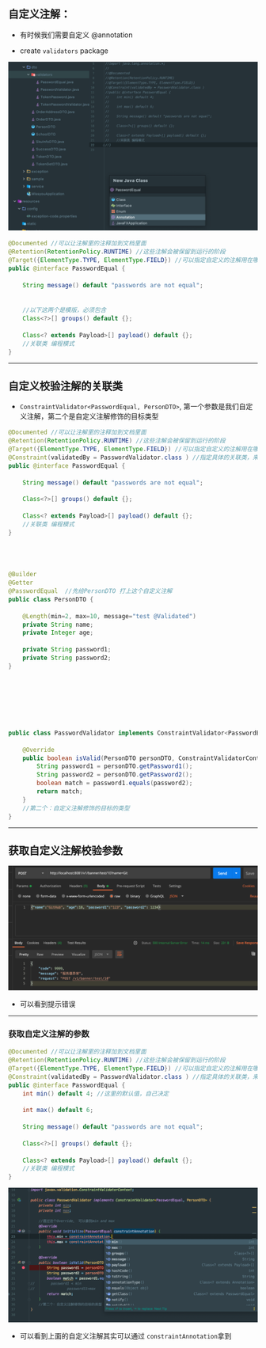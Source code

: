 ## 自定义注解：

- 有时候我们需要自定义 @annotation

- create `validators` package

![](img/2021-01-23-01-33-22.png)

```java
@Documented //可以让注解里的注释加到文档里面
@Retention(RetentionPolicy.RUNTIME) //这些注解会被保留到运行的阶段
@Target({ElementType.TYPE, ElementType.FIELD}) //可以指定自定义的注解用在哪些目标上面
public @interface PasswordEqual {

    String message() default "passwords are not equal";


    //以下这两个是模版，必须包含
    Class<?>[] groups() default {};

    Class<? extends Payload>[] payload() default {};
    //关联类 编程模式
}
```




-----

## 自定义校验注解的关联类

- `ConstraintValidator<PasswordEqual, PersonDTO>`, 第一个参数是我们自定义注解，第二个是自定义注解修饰的目标类型


```java
@Documented //可以让注解里的注释加到文档里面
@Retention(RetentionPolicy.RUNTIME) //这些注解会被保留到运行的阶段
@Target({ElementType.TYPE, ElementType.FIELD}) //可以指定自定义的注解用在哪些目标上面
@Constraint(validatedBy = PasswordValidator.class ) //指定具体的关联类，来验证
public @interface PasswordEqual {

    String message() default "passwords are not equal";

    Class<?>[] groups() default {};

    Class<? extends Payload>[] payload() default {};
    //关联类 编程模式
}




@Builder
@Getter
@PasswordEqual  //先给PersonDTO 打上这个自定义注解
public class PersonDTO {

    @Length(min=2, max=10, message="test @Validated")
    private String name;
    private Integer age;

    private String password1;
    private String password2;
}







public class PasswordValidator implements ConstraintValidator<PasswordEqual, PersonDTO> {

    @Override
    public boolean isValid(PersonDTO personDTO, ConstraintValidatorContext constraintValidatorContext) {
        String password1 = personDTO.getPassword1();
        String password2 = personDTO.getPassword2();
        boolean match = password1.equals(password2);
        return match;
    }
    //第二个：自定义注解修饰的目标的类型
}
```

-----

## 获取自定义注解校验参数


![](img/2021-01-23-14-25-06.png)

- 可以看到提示错误

---


### 获取自定义注解的参数

```java
@Documented //可以让注解里的注释加到文档里面
@Retention(RetentionPolicy.RUNTIME) //这些注解会被保留到运行的阶段
@Target({ElementType.TYPE, ElementType.FIELD}) //可以指定自定义的注解用在哪些目标上面
@Constraint(validatedBy = PasswordValidator.class ) //指定具体的关联类，来验证
public @interface PasswordEqual {
    int min() default 4; //这里的默认值，自己决定

    int max() default 6;

    String message() default "passwords are not equal";

    Class<?>[] groups() default {};

    Class<? extends Payload>[] payload() default {};
    //关联类 编程模式
}
```


![](img/2021-01-23-14-29-59.png)


- 可以看到上面的自定义注解其实可以通过 `constraintAnnotation`拿到


































